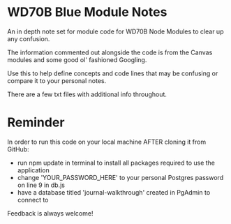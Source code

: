 # WD70B Blue Module Notes

An in depth note set for module code for WD70B Node Modules to clear up any confusion.

The information commented out alongside the code is from the Canvas modules and some good ol' fashioned Googling. 

Use this to help define concepts and code lines that may be confusing or compare it to your personal notes.

There are a few txt files with additional info throughout.


# Reminder 

In order to run this code on your local machine AFTER cloning it from GitHub:
  - run npm update in terminal to install all packages required to use the application
  - change 'YOUR_PASSWORD_HERE' to your personal Postgres password on line 9 in db.js
  - have a database titled 'journal-walkthrough' created in PgAdmin to connect to


Feedback is always welcome!
